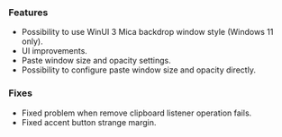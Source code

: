 ### Features
* Possibility to use WinUI 3 Mica backdrop window style (Windows 11 only).
* UI improvements.
* Paste window size and opacity settings.
* Possibility to configure paste window size and opacity directly.

### Fixes
* Fixed problem when remove clipboard listener operation fails.
* Fixed accent button strange margin.
